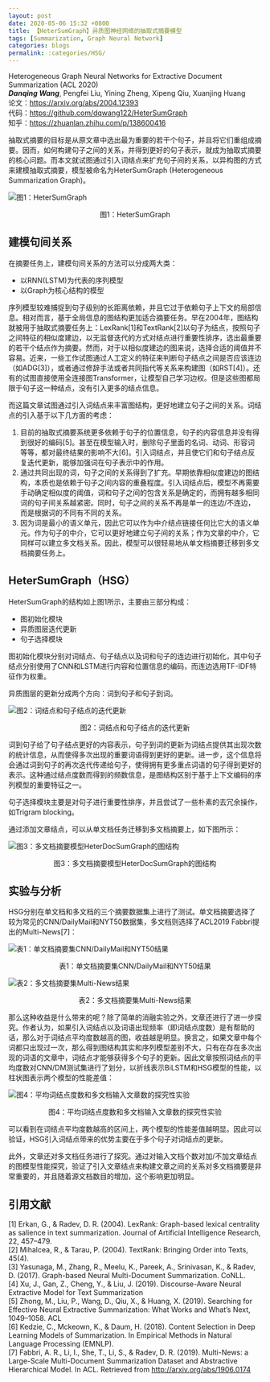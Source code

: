 ```yaml
---
layout: post
date: 2020-05-06 15:32 +0800
title: 【HeterSumGraph】异质图神经网络的抽取式摘要模型
tags: [Summarization, Graph Neural Network]
categories: blogs
permalink: :categories/HSG/
---
```


Heterogeneous Graph Neural Networks for Extractive Document Summarization (ACL 2020)  
***Danqing Wang***, Pengfei Liu, Yining Zheng, Xipeng Qiu, Xuanjing Huang  
论文：https://arxiv.org/abs/2004.12393  
代码：https://github.com/dqwang122/HeterSumGraph  
知乎：https://zhuanlan.zhihu.com/p/138600416

抽取式摘要的目标是从原文章中选出最为重要的若干个句子，并且将它们重组成摘要。因而，如何构建句子之间的关系，并得到更好的句子表示，就成为抽取式摘要的核心问题。而本文就试图通过引入词结点来扩充句子间的关系，以异构图的方式来建模抽取式摘要，模型被命名为HeterSumGraph (Heterogeneous Summarization Graph)。


![图1：HeterSumGraph](https://pic4.zhimg.com/80/v2-4b0c8eb7033b2d7f7ffdb50cfa7d5c97_1440w.jpg)
<center>图1：HeterSumGraph</center>


## 建模句间关系
在摘要任务上，建模句间关系的方法可以分成两大类：

* 以RNN(LSTM)为代表的序列模型
* 以Graph为核心结构的模型

序列模型较难捕捉到句子级别的长距离依赖，并且它过于依赖句子上下文的局部信息。相对而言，基于全局信息的图结构更加适合摘要任务。早在2004年，图结构就被用于抽取式摘要任务上：LexRank[1]和TextRank[2]以句子为结点，按照句子之间特征的相似度建边，以无监督迭代的方式对结点进行重要性排序，选出最重要的若干个结点作为摘要。然而，对于以相似度建边的图来说，选择合适的阈值并不容易。近来，一些工作试图通过人工定义的特征来判断句子结点之间是否应该连边（如ADG[3]），或者通过修辞手法或者共同指代等关系来构建图（如RST[4]）。还有的试图直接使用全连接图Transformer，让模型自己学习边权。但是这些图都局限于句子这一种结点，没有引入更多的结点信息。

而这篇文章试图通过引入词结点来丰富图结构，更好地建立句子之间的关系。词结点的引入基于以下几方面的考虑：

1. 目前的抽取式摘要系统更多依赖于句子的位置信息，句子的内容信息并没有得到很好的编码[5]。甚至在模型输入时，删除句子里面的名词、动词、形容词等等，都对最终结果的影响不大[6]。引入词结点，并且使它们和句子结点反复迭代更新，能够加强词在句子表示中的作用。
2. 通过共同出现的词，句子之间的关系得到了扩充。早期依靠相似度建边的图结构，本质也是依赖于句子之间内容的重叠程度。引入词结点后，模型不再需要手动确定相似度的阈值，词和句子之间的包含关系是确定的，而拥有越多相同词的句子间关系越紧密。同时，句子之间的关系不再是单一的连边/不连边，而是根据词的不同有不同的关系。
3. 因为词是最小的语义单元，因此它可以作为中介结点链接任何比它大的语义单元。作为句子的中介，它可以更好地建立句子间的关系；作为文章的中介，它同样可以建立多文档关系。因此，模型可以很轻易地从单文档摘要迁移到多文档摘要任务上。


## HeterSumGraph（HSG）

HeterSumGraph的结构如上图1所示，主要由三部分构成：

* 图初始化模块
* 异质图层迭代更新
* 句子选择模块

图初始化模块分别对词结点、句子结点以及词和句子的连边进行初始化，其中句子结点分别使用了CNN和LSTM进行内容和位置信息的编码，而连边选用TF-IDF特征作为权重。

异质图层的更新分成两个方向：词到句子和句子到词。


![图2：词结点和句子结点的迭代更新](https://pic4.zhimg.com/80/v2-1557ddcb770fde2c1cfac4ee329b8fe3_1440w.jpg)
<center>图2：词结点和句子结点的迭代更新</center>


词到句子给了句子结点更好的内容表示，句子到词的更新为词结点提供其出现次数的统计信息，从而使得多次出现的重要词语得到更好的更新。进一步，这个信息将会通过词到句子的再次迭代传递给句子，使得拥有更多重点词语的句子得到更好的表示。这种通过结点度数而得到的频数信息，是图结构区别于基于上下文编码的序列模型的重要特征之一。

句子选择模块主要是对句子进行重要性排序，并且尝试了一些朴素的去冗余操作，如Trigram blocking。

通过添加文章结点，可以从单文档任务迁移到多文档摘要上，如下图所示：


![图3：多文档摘要模型HeterDocSumGraph的图结构](https://pic4.zhimg.com/80/v2-1dbd960795e269d12037d93529daa2b7_1440w.jpg)
<center>图3：多文档摘要模型HeterDocSumGraph的图结构</center>


## 实验与分析
HSG分别在单文档和多文档的三个摘要数据集上进行了测试。单文档摘要选择了较为常见的CNN/DailyMail和NYT50数据集，多文档则选择了ACL2019 Fabbri提出的Multi-News[7]：


![表1：单文档摘要集CNN/DailyMail和NYT50结果](https://pic4.zhimg.com/80/v2-676a93bd9d4df2366c210ca5f62d4dcf_1440w.jpg)
<center>表1：单文档摘要集CNN/DailyMail和NYT50结果</center>



![表2：多文档摘要集Multi-News结果](https://pic3.zhimg.com/80/v2-980a697ad6c0ff50eec144da4d21e76e_1440w.jpg)
<center>表2：多文档摘要集Multi-News结果</center>


那么这种收益是什么带来的呢？除了简单的消融实验之外，文章还进行了进一步探究。作者认为，如果引入词结点以及词语出现频率（即词结点度数）是有帮助的话，那么对于词结点平均度数越高的图，收益越是明显。换言之，如果文章中每个词都只出现过一次，那么得到图结构其实和序列模型差别不大，只有在存在多次出现的词语的文章中，词结点才能够获得多个句子的更新。因此文章按照词结点的平均度数对CNN/DM测试集进行了划分，以折线表示BiLSTM和HSG模型的性能，以柱状图表示两个模型的性能差值：


![图4：平均词结点度数和多文档输入文章数的探究性实验](https://pic1.zhimg.com/80/v2-91b12dd4450ccb8a3fd2b57d56045bec_1440w.jpg)
<center>图4：平均词结点度数和多文档输入文章数的探究性实验</center>


可以看到在词结点平均度数越高的区间上，两个模型的性能差值越明显。因此可以验证，HSG引入词结点带来的优势主要在于多个句子对词结点的更新。

此外，文章还对多文档任务进行了探究。通过对输入文档个数对加/不加文章结点的图模型性能探究，验证了引入文章结点来构建文章之间的关系对多文档摘要是非常重要的，并且随着源文档数目的增加，这个影响更加明显。


## 引用文献
[1] Erkan, G., & Radev, D. R. (2004). LexRank: Graph-based lexical centrality as salience in text summarization. Journal of Artificial Intelligence Research, 22, 457–479.  
[2] Mihalcea, R., & Tarau, P. (2004). TextRank: Bringing Order into Texts, 45(4).  
[3] Yasunaga, M., Zhang, R., Meelu, K., Pareek, A., Srinivasan, K., & Radev, D. (2017). Graph-based Neural Multi-Document Summarization. CoNLL.  
[4] Xu, J., Gan, Z., Cheng, Y., & Liu, J. (2019). Discourse-Aware Neural Extractive Model for Text Summarization  
[5] Zhong, M., Liu, P., Wang, D., Qiu, X., & Huang, X. (2019). Searching for Effective Neural Extractive Summarization: What Works and What’s Next, 1049–1058. ACL  
[6] Kedzie, C., Mckeown, K., & Daum, H. (2018). Content Selection in Deep Learning Models of Summarization. In Empirical Methods in Natural Language Processing (EMNLP).  
[7] Fabbri, A. R., Li, I., She, T., Li, S., & Radev, D. R. (2019). Multi-News: a Large-Scale Multi-Document Summarization Dataset and Abstractive Hierarchical Model. In ACL. Retrieved from http://arxiv.org/abs/1906.0174
